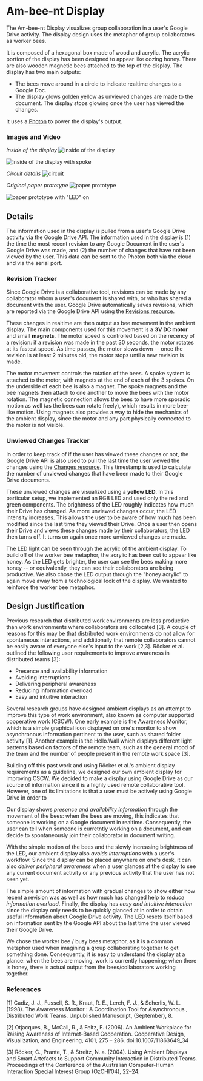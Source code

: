 # Am-bee-nt Display
The Am-bee-nt Display visualizes group collaboration in a user's Google Drive activity. The display design uses the metaphor of group collaborators as worker bees.

It is composed of a hexagonal box made of wood and acrylic. The acrylic portion of the display has been designed to appear like oozing honey. There are also wooden magnetic bees attached to the top of the display. The display has two main outputs:
* The bees move around in a circle to indicate realtime changes to a Google Doc.
* The display glows golden yellow as unviewed changes are made to the document. The display stops glowing once the user has viewed the changes.

It uses a [Photon](https://store.particle.io/?product=particle-photon) to power the display's output.

### Images and Video


*Inside of the display*
![inside of the display](https://raw.githubusercontent.com/amandayung/ambeent-display/master/images/display-inside1.png)

![inside of the display with spoke](https://raw.githubusercontent.com/amandayung/ambeent-display/master/images/display-inside2.png)


*Circuit details*
![circuit](https://raw.githubusercontent.com/amandayung/ambeent-display/master/images/circuit.png)


*Original paper prototype*
![paper prototype](https://raw.githubusercontent.com/amandayung/ambeent-display/master/images/prototype1.png)

![paper prototype with "LED" on](https://raw.githubusercontent.com/amandayung/ambeent-display/master/images/prototype2.png)


## Details
The information used in the display is pulled from a user's Google Drive activity via the Google Drive API. The information used in the display is (1) the time the most recent revision to any Google Document in the user's Google Drive was made, and (2) the number of changes that have not been viewed by the user. This data can be sent to the Photon both via the cloud and via the serial port.

### Revision Tracker
Since Google Drive is a collaborative tool, revisions can be made by any collaborator whom a user's document is shared with, or who has shared a document with the user. Google Drive automatically saves revisions, which are reported via the Google Drive API using the [Revisions resource](https://developers.google.com/drive/v2/reference/revisions).

These changes in realtime are then output as bee movement in the ambient display. The main components used for this movement is a **3V DC motor** and small **magnets**. The motor speed is controlled based on the recency of a revision: if a revision was made in the past 30 seconds, the motor rotates at its fastest speed. As time passes, the motor slows down -- once the revision is at least 2 minutes old, the motor stops until a new revision is made. 

The motor movement controls the rotation of the bees. A spoke system is attached to the motor, with magnets at the end of each of the 3 spokes. On the underside of each bee is also a magnet. The spoke magnets and the bee magnets then attach to one another to move the bees with the motor rotation. The magnetic connection allows the bees to have more sporadic motion as well (as the bees can rotate freely), which results in more bee-like motion. Using magnets also provides a way to hide the mechanics of the ambient display, since the motor and any part physically connected to the motor is not visible.


### Unviewed Changes Tracker
In order to keep track of if the user has viewed these changes or not, the Google Drive API is also used to pull the last time the user viewed the changes using the [Changes resource](https://developers.google.com/drive/v2/reference/changes). This timestamp is used to calculate the number of unviewed changes that have been made to their Google Drive documents.

These unviewed changes are visualized using a **yellow LED**. In this particular setup, we implemented an RGB LED and used only the red and green components. The brightness of the LED roughly indicates how much their Drive has changed. As more unviewed changes occur, the LED intensity increases. This allows the user to be aware of how much has been modified since the last time they viewed their Drive. Once a user then opens their Drive and views these changes made by their collaborators, the LED then turns off. It turns on again once more unviewed changes are made.

The LED light can be seen through the acrylic of the ambient display. To build off of the worker bee metaphor, the acrylic has been cut to appear like honey. As the LED gets brighter, the user can see the bees making more honey -- or equivalently, they can see their collaborators are being productive. We also chose the LED output through the "honey acrylic" to again move away from a technological look of the display. We wanted to reinforce the worker bee metaphor.


## Design Justification

Previous research that distributed work environments are less productive than work environments where collaborators are collocated [3]. A couple of reasons for this may be that distributed work environments do not allow for spontaneous interactions, and additionally that remote collaborators cannot be easily aware of everyone else's input to the work [2,3]. Röcker et al. outlined the following user requirements to improve awareness in distributed teams [3]:

* Presence and availability information
* Avoiding interruptions
* Delivering peripheral awareness
* Reducing information overload
* Easy and intuitive interaction


Several research groups have designed ambient displays as an attempt to improve this type of work environment, also known as computer supported cooperative work (CSCW). One early example is the Awareness Monitor, which is a simple graphical icon displayed on one's monitor to show asynchronous information pertinent to the user, such as shared folder activity [1]. Another example is the Hello.Wall which displays different light patterns based on factors of the remote team, such as the general mood of the team and the number of people present in the remote work space [3].

Building off this past work and using Röcker et al.'s ambient display requirements as a guideline, we designed our own ambient display for improving CSCW. We decided to make a display using Google Drive as our source of information since it is a highly used remote collaborative tool. However, one of its limitations is that a user must be actively using Google Drive in order to 

Our display shows *presence and availability information* through the movement of the bees: when the bees are moving, this indicates that someone is working on a Google document in realtime. Consequently, the user can tell when someone is curretntly working on a document, and can decide to spontaneously join their collaborator in document writing.

With the simple motion of the bees and the slowly increasing brightness of the LED, our ambient display also *avoids interruptions* with a user's workflow. Since the display can be placed anywhere on one's desk, it can also *deliver peripheral awareness* when a user glances at the display to see any current document activity or any previous activity that the user has not seen yet.

The simple amount of information with gradual changes to show either how recent a revision was as well as how much has changed help to *reduce information overload*. Finally, the display has *easy and intuitive interaction* since the display only needs to be quickly glanced at in order to obtain useful information about Google Drive activity. The LED resets itself based on information sent by the Google API about the last time the user viewed their Google Drive.

We chose the worker bee / busy bees metaphor, as it is a common metaphor used when imagining a group collaborating together to get something done. Consequently, it is easy to understand the display at a glance: when the bees are moving, work is currently happening; when there is honey, there is actual output from the bees/collaborators working together.




### References
[1] Cadiz, J. J., Fussell, S. R., Kraut, R. E., Lerch, F. J., & Scherlis, W. L. (1998). The Awareness Monitor : A Coordination Tool for Asynchronous , Distributed Work Teams. Unpublished Manuscript, (September), 8.

[2] Otjacques, B., McCall, R., & Feltz, F. (2006). An Ambient Workplace for Raising Awareness of Internet-Based Cooperation. Cooperative Design, Visualization, and Engineering, 4101, 275 – 286. doi:10.1007/11863649_34

[3] Röcker, C., Prante, T., & Streitz, N. a. (2004). Using Ambient Displays and Smart Artefacts to Support Community Interaction in Distributed Teams. Proceedings of the Conference of the Australian Computer-Human Interaction Special Interest Group (OzCHI’04), 22–24.